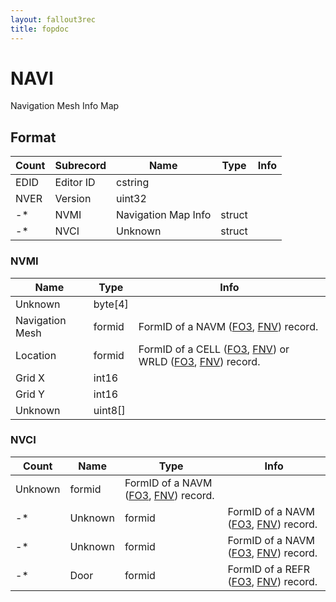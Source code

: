 ```yaml
---
layout: fallout3rec
title: fopdoc
---
```

NAVI
====

Navigation Mesh Info Map

## Format

Count | Subrecord | Name | Type | Info
------|-------|------|------|-----
 | EDID | Editor ID | cstring |
 | NVER | Version | uint32 |
-* | NVMI | Navigation Map Info | struct |
-* | NVCI | Unknown | struct |

### NVMI

Name | Type | Info
-----|------|-----
Unknown | byte[4] |
Navigation Mesh | formid | FormID of a NAVM ([FO3](../../Fallout3/Records/NAVM.md), [FNV](../../FalloutNV/Records/NAVM.md)) record.
Location | formid | FormID of a CELL ([FO3](../../Fallout3/Records/CELL.md), [FNV](../../FalloutNV/Records/CELL.md)) or WRLD ([FO3](../../Fallout3/Records/WRLD.md), [FNV](../../FalloutNV/Records/WRLD.md)) record.
Grid X | int16 |
Grid Y | int16 |
Unknown | uint8[] |

### NVCI

Count | Name | Type | Info
------|------|------|-----
 | Unknown | formid | FormID of a NAVM ([FO3](../../Fallout3/Records/NAVM.md), [FNV](../../FalloutNV/Records/NAVM.md)) record.
-* | Unknown | formid | FormID of a NAVM ([FO3](../../Fallout3/Records/NAVM.md), [FNV](../../FalloutNV/Records/NAVM.md)) record.
-* | Unknown | formid | FormID of a NAVM ([FO3](../../Fallout3/Records/NAVM.md), [FNV](../../FalloutNV/Records/NAVM.md)) record.
-* | Door | formid | FormID of a REFR ([FO3](../../Fallout3/Records/REFR.md), [FNV](../../FalloutNV/Records/REFR.md)) record.
